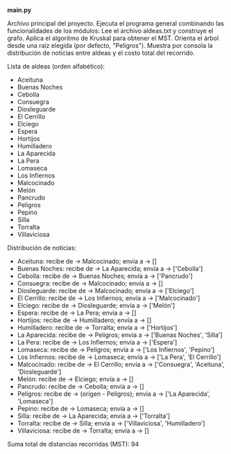  __main.py__

 
 Archivo principal del proyecto.
Ejecuta el programa general combinando las funcionalidades de los módulos:
Lee el archivo aldeas.txt y construye el grafo.
Aplica el algoritmo de Kruskal para obtener el MST.
Orienta el árbol desde una raíz elegida (por defecto, "Peligros").
Muestra por consola la distribución de noticias entre aldeas y el costo total del recorrido.


Lista de aldeas (orden alfabético):
- Aceituna
- Buenas Noches
- Cebolla
- Consuegra
- Diosleguarde
- El Cerrillo
- Elciego
- Espera
- Hortijos
- Humilladero
- La Aparecida
- La Pera
- Lomaseca
- Los Infiernos
- Malcocinado
- Melón
- Pancrudo
- Peligros
- Pepino
- Silla
- Torralta
- Villaviciosa

Distribución de noticias:
- Aceituna: recibe de -> Malcocinado; envía a -> []
- Buenas Noches: recibe de -> La Aparecida; envía a -> ['Cebolla']
- Cebolla: recibe de -> Buenas Noches; envía a -> ['Pancrudo']
- Consuegra: recibe de -> Malcocinado; envía a -> []
- Diosleguarde: recibe de -> Malcocinado; envía a -> ['Elciego']
- El Cerrillo: recibe de -> Los Infiernos; envía a -> ['Malcocinado']
- Elciego: recibe de -> Diosleguarde; envía a -> ['Melón']
- Espera: recibe de -> La Pera; envía a -> []
- Hortijos: recibe de -> Humilladero; envía a -> []
- Humilladero: recibe de -> Torralta; envía a -> ['Hortijos']
- La Aparecida: recibe de -> Peligros; envía a -> ['Buenas Noches', 'Silla']
- La Pera: recibe de -> Los Infiernos; envía a -> ['Espera']
- Lomaseca: recibe de -> Peligros; envía a -> ['Los Infiernos', 'Pepino']
- Los Infiernos: recibe de -> Lomaseca; envía a -> ['La Pera', 'El Cerrillo']
- Malcocinado: recibe de -> El Cerrillo; envía a -> ['Consuegra', 'Aceituna', 'Diosleguarde']
- Melón: recibe de -> Elciego; envía a -> []
- Pancrudo: recibe de -> Cebolla; envía a -> []
- Peligros: recibe de -> (origen - Peligros); envía a -> ['La Aparecida', 'Lomaseca']
- Pepino: recibe de -> Lomaseca; envía a -> []
- Silla: recibe de -> La Aparecida; envía a -> ['Torralta']
- Torralta: recibe de -> Silla; envía a -> ['Villaviciosa', 'Humilladero']
- Villaviciosa: recibe de -> Torralta; envía a -> []

Suma total de distancias recorridas (MST): 94



